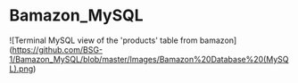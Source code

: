 # Bamazon_MySQL

![Terminal MySQL view of the 'products' table from bamazon] (https://github.com/BSG-1/Bamazon_MySQL/blob/master/Images/Bamazon%20Database%20(MySQL).png)
